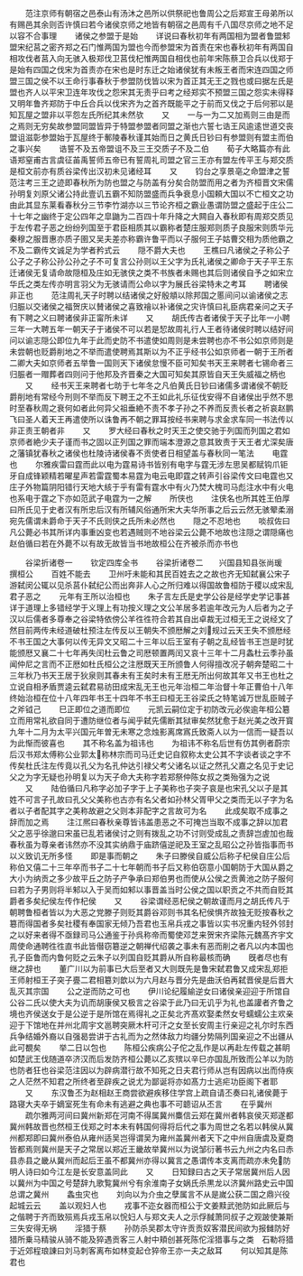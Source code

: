<!-- { "loadSidebar": true } -->
　　范注京师有朝宿之邑泰山有汤沐之邑所以供祭祀也鲁周公之后郑宣王母弟所以有赐邑其余则否许慎曰若今诸侯京师之地皆有朝宿之邑周有千八国尽京师之地不足以容不合事理
　　诸侯之参盟于是始
　　详说曰春秋初年有两国相为盟者鲁盟邾盟宋纪莒之密齐郑之石门惟两国为盟也今而参盟宋为首责在宋也春秋初年有两国自相攻伐者莒入向无骇入极郑伐卫莒伐杞惟两国自相伐也前年宋陈蔡卫合兵以伐郑于是始有四国之伐宋为首责亦在宋也是时东迁之始诸侯犹有未叛王者而宋连四国之师盟三国之侯不以王命行事春秋于参盟防伐皆以宋为首正其无王之戮也或曰据左氏是盟也齐人以平宋卫连年攻伐之怨宋其无责乎曰考之经郑实不预盟三国之怨实未得释又明年鲁齐郑防于中丘合兵以伐宋齐为之首齐既能平之于前而又伐之于后何邪以是知瓦屋之盟非以平怨左氏所纪其未然欤
　　又
　　一与一为二又加焉则三由是而之焉则无穷矣故参盟同盟皆异于特盟参盟者同盟之渐也六誓七诰王风逾逺世道交丧盟诅滋彰参盟始于瓦屋终于鄟陵春秋谨其始而日之黄氏日钞曰有参盟则有盟主而伯之事兴矣
　　诰誓不及五帝盟诅不及三王交质子不及二伯
　　荀子大略篇亦有此语郑窒甫古言虞征苖禹誓师五帝已有誓周礼司盟之官三王亦有盟左传平王与郑交质是桓文前亦有质谷梁传出汉初未见诸经耳
　　又
　　钧台之享景亳之命盟津之誓范注考三王之迹即春秋所为防也盟之与防盖有分矣合防盟而用之者为齐桓晋文宋儒孙明复刘原父诸公持此壹讥五霸不知防盟盛而兵争衰息小国頼大国以不亡桓文之功由此其显东莱看春秋分三节李竹湖亦以三节论齐桓之霸业愚谓防盟之盛起于庄公二十七年之幽终于定公四年之皐鼬为二百四十年升降之大闗自入春秋即有周郑交质见于左传君子恶之纷纷列国至于君臣相质其以霸称者楚庄服郑则质子良服宋则质华元秦穆之服晋惠亦质子圉又吴夫差亦称霸许鲁平而以子服何王子姑曹交相为质他霸之不及二霸传文诚足为学者矜式云
　　隠不爵大夫也
　　王樵曰凡诸侯之子称公子公子之子称公孙公孙之子不可复言公孙则以王父字为氏礼诸侯之卿命于天子平王东迁诸侯无复请命故隠桓及庄如无骇侠之类不书族者未赐也其后则诸侯自予之如宋立华氏之类左传亦明言羽父为无骇请而公命以字为展氏谷梁特未之考耳
　　聘诸侯非正也
　　范注周礼天子时聘以结诸侯之好殷頫以除邦国之慝间问以谕诸侯之志归脤以交诸侯之福贺庆以賛诸侯之喜致禬以补诸侯之灾许慎曰礼臣病君亲问之天子有下聘之义曰聘诸侯非正甯所未详
　　又
　　胡氏传古者诸侯于天子比年一小聘三年一大聘五年一朝天子于诸侯不可以若是恝故周礼行人王者待诸侯时聘以结好间问以谕志隠公即位九年于此而史防不书遣使如周则是未尝聘也亦不书公如京师则是未尝朝也贬爵削地之不举而遣使聘焉其斯以为不正乎经书公如京师者一朝于王所者二卿大夫如京师者五举鲁一国则天下诸侯怠慢不臣可知矣书天王来聘者七锡命者三归脤者一赗葬者四则问于他邦及齐晋秦之大国可知矣其原皆自天王失威福之柄也
　　又
　　经书天王来聘者七昉于七年冬之凡伯黄氏日钞曰诸儒多谓诸侯不朝贬爵削地有常经今刑则不举而反下聘王之不王如此礼乐征伐安得不自诸侯出乎然不思时至春秋周之衰何如者此何异父祖垂絶不责不孝子孙之不养而反责长者之祈哀赵鹏飞曰圣人着天王再遣使所以诛鲁再不朝之罪耳按经书来聘与求金求车同一书法传以非正责王朝者非
　　又
　　罗大经曰春秋之时天王之使交驰于列国而列国之君如京师者絶少夫子谨而书之固以正列国之罪而端本澄源之意其致责于天王者尤深矣唐之藩镇犹春秋之诸侯也杜陵诗诸侯春不贡使者日相望盖与春秋同一笔法
　　电霆也
　　尔雅疾雷曰霆而此以电为霆易诗书皆别有电字与霆无涉左思吴都赋钩爪钜牙自成锋颖精若曜星声若雷霆蜀本易霆为电云电即霆之转声引谷梁传文曰电霆也又庄子外物篇阴阳错行天地大絯于乎有雷有霆水中有火乃焚大槐司马彪注水中有火电也系电于霆之下亦如范武子电霆为一之解
　　所侠也
　　注侠名也所其姓王伯厚曰所氏见于史者汉有所忠后汉有所辅风俗通所宋大夫华所事之后云云然无骇翚柔溺宛先儒谓未爵命于天子不氏则侠之氏所未必然也
　　隠之不忍地也
　　啖叔佐曰凡公薨必书其所详内事重凶变也若遇贼则不地谷梁云公薨不地故也注隠之谓隠痛也赵伯循曰若在外薨不以有故无故皆当书地故桓公在齐被杀而亦书也

　　谷梁折诸卷一
　　钦定四库全书
　　谷梁折诸卷二　　兴国县知县张尚瑗　撰桓公
　　百姓不能去
　　卫州吁未能和其民百姓去之之故也齐无知弑襄公宋子游弑闵公辄以见杀莒仆弑纪公而出奔非人心之所归难以得国故鲁桓防于稷以成宋乱君子恶之
　　元年有王所以治桓也
　　朱子言左氏是史学公谷是经学史学记事甚详于道理上多错经学于义理上有功按义理之文公羊居多若逾年改元为人后者为之子汉以后儒者多尊奉之谷梁特依傍公羊徃徃符合若其自出卓裁无过桓无王之说经文了然目前两传未经道破杜预注左传反以王朝失不颁厯解之刘规过云天王失不颁厯经不书王国之大事何以传无异文又昭二十三年以后王室有子朝之乱经皆书王岂是时犹能颁厯又襄二十七年再失闰杜云鲁之司厯顿置两闰又哀十三年十二月螽杜云季孙虽闻仲尼之言而不正厯如杜氏桓公之注厯既天王所颁鲁人何得擅改况子朝奔楚昭二十三年秋乃书天王居于狄泉则其春未有王矣时未有王厯无所出何故其年又书王也杜之立说自相矛盾贾逵云弑君易祊田成宋乱无王也元年治桓二年治督十年正曹伯十八年终始治桓在位十八年四年书王十四年不书王曰桓无王谷梁氏之特笔诚万世乱臣贼子之斧钺己
　　巳正即位之道而即位
　　元凯云嗣位定于初防改元必俟逾年桓公簒立而用常礼欲自同于遭防继位者与闻乎弑先儒断其狱审矣然犹愈于赵光美之改开寳九年十二月为太平兴国元年曽无未寒之念烛影离席寪氏致斋人以为一信而一疑吾以为此惭而彼喜也
　　其不称名盖为祖讳也
　　为祖讳不称名后世有仿其例者蔚宗后汉书郑太傅称公业郭太称林宗而司马迁史记自叙称太史公其不字谈者谈之字不传矣杜氏注左传竟以孔父为名孔仲达引禄父考父诸名以证之然孔父嘉之名见于史记父之为字无疑也孙明复以为天子命大夫称字若郑祭仲陈女叔之类殆强为之说
　　又
　　陆伯循曰凡称字必加子字于上子美称也子突子哀是也宋孔父以子是其姓不可言子孔故曰孔父父美称也古亦有名父者如孙林父胥甲父之类而无以子字为名者以子者配其字之美称故避之父则本非配字之言故可为名
　　此成矣取不成事之辞而加之焉
　　注江熈曰春秋亲尊皆讳盖患恶之不可掩岂当取不成事之辞以加君父之恶乎徐邈曰宋虽已乱若诸侯讨之则有拨乱之功不讨则受成乱之责辞岂虗加也哉春秋虽为尊亲者讳然亦不没其实纳鼎于庙跻僖逆祀及王室之乱昭公之孙皆指事而书以义致讥无所多怪
　　即是事而朝之
　　朱子曰滕侯自威公后称子杞侯自庄公后称伯又僖二十三年卒而书子二十七年朝而书子后又称伯窃意小国朝防于大国从爵之大小为纳贡之多少故平丘之防子产争承曰郑伯男也而使从公侯之贡黄池之防子服何曰若为子男则将半邾以入于吴而如邾以事晋盖当时公侯之国以职贡之不共而自贬其爵者多矣纪侯左传作杞侯
　　又
　　谷梁谓经恶杞侯之朝故谨而月之胡氏传凡于朝聘鲁桓者皆以为大恶之党滕子则贬其爵谷邓则书其名杞侯惧齐故独无贬按春秋之簒而得国者多矣社稷有奉国家无倾乃吾君也玉帛兵戎之事皆以实书况重内轻外邻封之以好来者得不亟録司马公通鉴于孙呉称帝而蜀使邓芝来贺宋齐梁陈元魏髙齐宇文周使命通聘徃徃直书此皆僣窃簒逆之朝禅代绍袭之事未有恶而削之者凡以内本国也孔子臣鲁而内鲁何贬之云朱子以列国自贬其爵从所自称最核而确
　　旣者尽也有继之辞也
　　董广川以为前事已大后至者又大则既先是鲁宋弑君鲁又成宋乱郑拒王师射桓王子突子亹二君相簒刘歆以为六月赵与晋分先是曲沃伯再弑晋侯是后晋大乱灭其宗国
　　公之逆而防之可也
　　伊川论纪履緰逆女曰诸侯亲迎迎于所馆自公谷二氏以使大夫为讥而胡康侯又极言之谷梁于此乃曰无讥乎为礼也盖讙者齐鲁之境也齐侯送女于是公逆于是所馆在焉得礼之正矣北齐髙欢娶柔然女号蠕蠕公主欢亲迎于下馆地在并州北周宇文邕聘突厥木杆可汗之女至长安周主行亲迎之礼尔时东西兵争结婚外裔以自强曷尝讲于古礼而为之然体敌力均疆分势隔列国亲迎之不出疆从此可覩矣
　　举二日以包也
　　陈桓公疾病公子佗之乱作是以再赴左传载之甚眀如楚武王伐随道卒济汉而后发防齐桓公薨以乙亥殡以辛巳亦国乱所致而公羊以为防也防者狂也谷梁范注因以为辟病潜行故不知死之日夫君行师从岂有因病以出而侍疾之人茫然不知君之所终者至辟疾之说尤为鄙诞将亦如髙力士逃疟功臣阁下者耶
　　又
　　东汉鲁丕为赵相赵王商尝欲避疾移住学宫上疏自请丕奏曰礼诸侯薨于路寝大夫卒于嫡室死生有命未有逃避之典也事不可聼诏从丕言
　　在乎冀州
　　疏尔雅两河间曰冀州新郑在河南不得属冀州麋信云郑在冀州者韩哀侯灭郑遂都冀州韩故晋也然桓王伐郑之时本未有韩国何得将后代之事为周世之名若以韩侯从冀州都郑即曰冀州泰伯从雍州适吴岂得谓吴为雍州盖冀州者天下之中州自唐虞及夏商皆都焉则冀州是天子之常居以郑近王畿故举冀州以为说邹衍著书云九州之内名曰赤县赤县之畿从冀州而起后王虽不都冀州亦得以冀言之愚谓传本支离而疏亦未免防明人诗曰如今江左是长安意盖同此
　　又
　　日知録曰古之天子常居冀州后人因以冀州为中国之号楚辞九歌覧冀州兮有余淮南子女娲氏杀黒龙以济冀州路史云中国总谓之冀州
　　螽虫灾也
　　刘向以为介虫之孽属言不从是嵗公获二国之鼎兴役起城云云
　　盖以观妇人也
　　戎事不迩女器而桓公于文姜黩武弛防如此厥后与之偕聘于齐而致殒焉兵戎玉帛以恱妇人与郑文夫人之示俘馘萧同叔子之观跛使兼斯三失安得无祸
　　淫猎于蔡
　　孙防杀吴郡太守许贡贡奴客潜民间欲为报雠防好猎所乗马精骏从骑不能及猝遇贡客三人射中頬创甚死陈佗淫猎事与之类　石勒将猎于近郊程琅諌曰刘马刺客离布如林变起仓猝帝王亦一夫之敌耳
　　何以知其是陈君也
